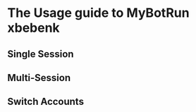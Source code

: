 # The Usage guide to MyBotRun xbebenk

## <a name="single"></a>Single Session

## <a name="multi"></a>Multi-Session

## <a name="switch"></a>Switch Accounts
